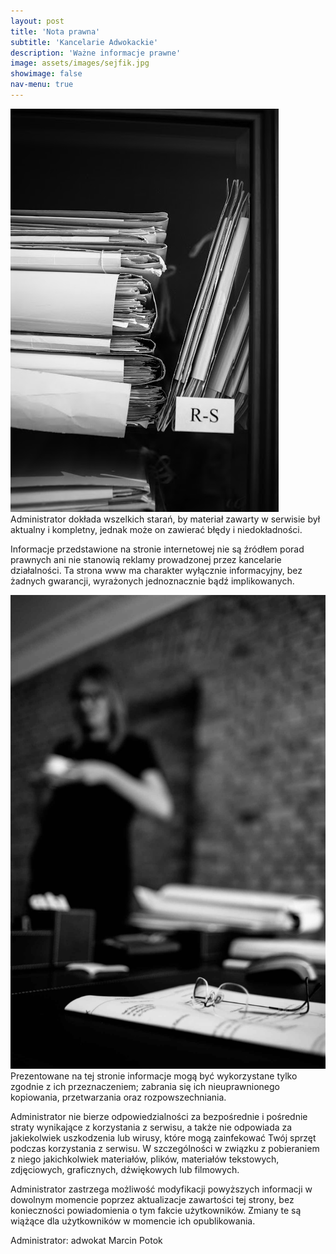 ```yaml
---
layout: post
title: 'Nota prawna'
subtitle: 'Kancelarie Adwokackie'
description: 'Ważne informacje prawne'
image: assets/images/sejfik.jpg
showimage: false
nav-menu: true
---
```


<span class="image right"><img src="assets/images/akta.jpg" alt="" /></span>Administrator dokłada wszelkich starań, by materiał zawarty w serwisie był aktualny i kompletny, jednak może on zawierać błędy i niedokładności.

Informacje przedstawione na stronie internetowej nie są źródłem porad prawnych ani nie stanowią reklamy prowadzonej przez kancelarie działalności. Ta strona www ma charakter wyłącznie informacyjny, bez żadnych gwarancji, wyrażonych jednoznacznie bądź implikowanych. 

<span class="image left"><img src="assets/images/karo_oksy.jpg" alt="" /></span>
Prezentowane na tej stronie informacje mogą być wykorzystane tylko zgodnie z ich przeznaczeniem; zabrania się ich nieuprawnionego kopiowania, przetwarzania oraz rozpowszechniania.

Administrator nie bierze odpowiedzialności za bezpośrednie i pośrednie straty wynikające z korzystania z serwisu, a także nie odpowiada za jakiekolwiek uszkodzenia lub wirusy, które mogą zainfekować Twój sprzęt podczas korzystania z serwisu. W szczególności w związku z pobieraniem z niego jakichkolwiek materiałów, plików, materiałów tekstowych, zdjęciowych, graficznych, dźwiękowych lub filmowych.

Administrator zastrzega możliwość modyfikacji powyższych informacji w dowolnym momencie poprzez aktualizacje zawartości tej strony, bez konieczności powiadomienia o tym fakcie użytkowników. Zmiany te są wiążące dla użytkowników w momencie ich opublikowania.

Administrator: adwokat Marcin Potok
